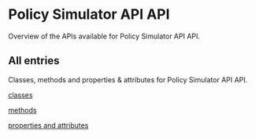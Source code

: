 [
This is a templated file. Adding content to this file may result in it being
reverted. Instead, if you want to place additional content, create an
"overview_content.md" file in `docs/` directory. The Sphinx tool will
pick up on the content and merge the content.
]: #

# Policy Simulator API API

Overview of the APIs available for Policy Simulator API API.

## All entries

Classes, methods and properties & attributes for
Policy Simulator API API.

[classes](https://cloud.google.com/python/docs/reference/policysimulator/latest/summary_class.html)

[methods](https://cloud.google.com/python/docs/reference/policysimulator/latest/summary_method.html)

[properties and
attributes](https://cloud.google.com/python/docs/reference/policysimulator/latest/summary_property.html)
